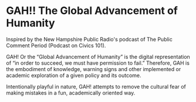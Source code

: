 # GAH!! The Global Advancement of Humanity

Inspired by the New Hampshire Public Radio's podcast of The Public Comment Period (Podcast on Civics 101). 

GAH! Or the “Global Advancement of Humanity” is the digital representation of “in order to succeed, we must have permission to fail.” Therefore, GAH is the embodiment of knowledge, warning signs and other implemented or academic exploration of a given policy and its outcome.  

Intentionally playful in nature, GAH! attempts to remove the cultural fear of making mistakes in a fun, academically oriented way. 
